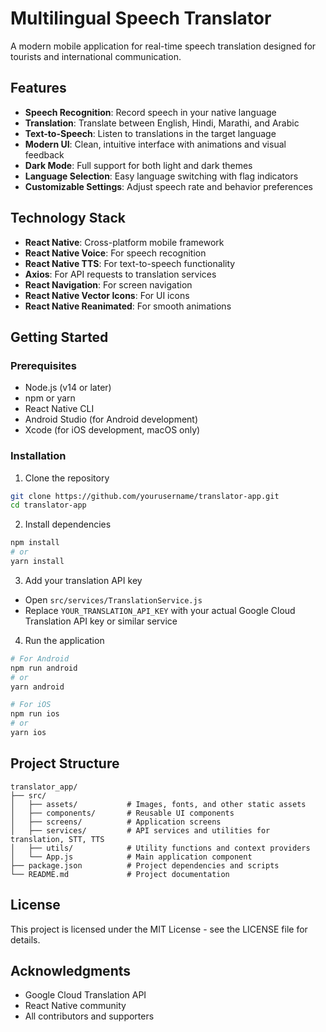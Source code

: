 # Multilingual Speech Translator

A modern mobile application for real-time speech translation designed for tourists and international communication.

## Features

- **Speech Recognition**: Record speech in your native language
- **Translation**: Translate between English, Hindi, Marathi, and Arabic
- **Text-to-Speech**: Listen to translations in the target language
- **Modern UI**: Clean, intuitive interface with animations and visual feedback
- **Dark Mode**: Full support for both light and dark themes
- **Language Selection**: Easy language switching with flag indicators
- **Customizable Settings**: Adjust speech rate and behavior preferences

## Technology Stack

- **React Native**: Cross-platform mobile framework
- **React Native Voice**: For speech recognition
- **React Native TTS**: For text-to-speech functionality
- **Axios**: For API requests to translation services
- **React Navigation**: For screen navigation
- **React Native Vector Icons**: For UI icons
- **React Native Reanimated**: For smooth animations

## Getting Started

### Prerequisites

- Node.js (v14 or later)
- npm or yarn
- React Native CLI
- Android Studio (for Android development)
- Xcode (for iOS development, macOS only)

### Installation

1. Clone the repository
```bash
git clone https://github.com/yourusername/translator-app.git
cd translator-app
```

2. Install dependencies
```bash
npm install
# or
yarn install
```

3. Add your translation API key
- Open `src/services/TranslationService.js`
- Replace `YOUR_TRANSLATION_API_KEY` with your actual Google Cloud Translation API key or similar service

4. Run the application
```bash
# For Android
npm run android
# or
yarn android

# For iOS
npm run ios
# or
yarn ios
```

## Project Structure

```
translator_app/
├── src/
│   ├── assets/           # Images, fonts, and other static assets
│   ├── components/       # Reusable UI components
│   ├── screens/          # Application screens
│   ├── services/         # API services and utilities for translation, STT, TTS
│   ├── utils/            # Utility functions and context providers
│   └── App.js            # Main application component
├── package.json          # Project dependencies and scripts
└── README.md             # Project documentation
```

## License

This project is licensed under the MIT License - see the LICENSE file for details.

## Acknowledgments

- Google Cloud Translation API
- React Native community
- All contributors and supporters 